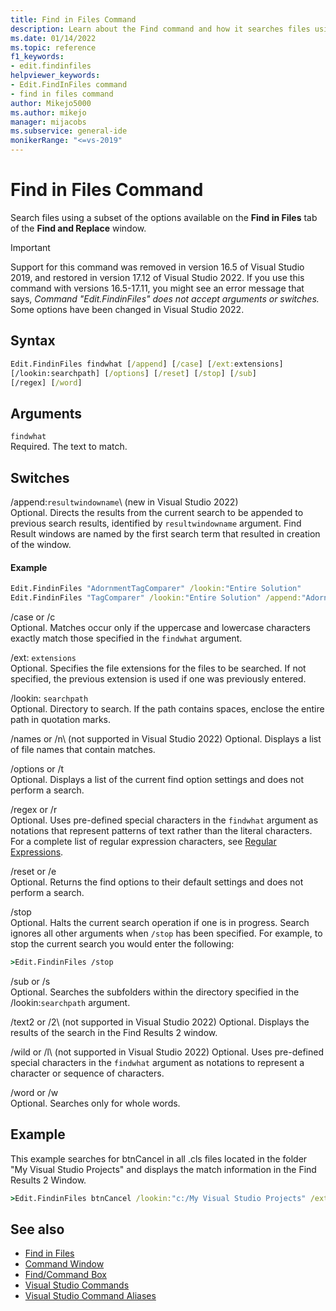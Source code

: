 ```yaml
---
title: Find in Files Command
description: Learn about the Find command and how it searches files using some of the options available on the Find in Files tab of the Find and Replace window.
ms.date: 01/14/2022
ms.topic: reference
f1_keywords:
- edit.findinfiles
helpviewer_keywords:
- Edit.FindInFiles command
- find in files command
author: Mikejo5000
ms.author: mikejo
manager: mijacobs
ms.subservice: general-ide
monikerRange: "<=vs-2019"
---
```

# Find in Files Command

Search files using a subset of the options available on the **Find in Files** tab of the **Find and Replace** window.

> [!IMPORTANT]
> Support for this command was removed in version 16.5 of Visual Studio 2019, and restored in version 17.12 of Visual Studio 2022. If you use this command with versions 16.5-17.11, you might see an error message that says, *Command "Edit.FindinFiles" does not accept arguments or switches.* Some options have been changed in Visual Studio 2022.

## Syntax

```cmd
Edit.FindinFiles findwhat [/append] [/case] [/ext:extensions]
[/lookin:searchpath] [/options] [/reset] [/stop] [/sub]
[/regex] [/word]
```

## Arguments

`findwhat`\
Required. The text to match.

## Switches
/append:`resultwindowname`\  (new in Visual Studio 2022)\
Optional. Directs the results from the current search to be appended to previous search results, identified by `resultwindowname` argument. Find Result windows are named by the first search term that resulted in creation of the window. 

#### Example
```cmd
Edit.FindinFiles "AdornmentTagComparer" /lookin:"Entire Solution"
Edit.FindinFiles "TagComparer" /lookin:"Entire Solution" /append:"AdornmentTagComparer"
```

/case or /c\
Optional. Matches occur only if the uppercase and lowercase characters exactly match those specified in the `findwhat` argument.

/ext: `extensions`\
Optional. Specifies the file extensions for the files to be searched. If not specified, the previous extension is used if one was previously entered.

/lookin: `searchpath`\
Optional. Directory to search. If the path contains spaces, enclose the entire path in quotation marks.

/names or /n\ (not supported in Visual Studio 2022)
Optional. Displays a list of file names that contain matches.

/options or /t\
Optional. Displays a list of the current find option settings and does not perform a search.

/regex or /r\
Optional. Uses pre-defined special characters in the `findwhat` argument as notations that represent patterns of text rather than the literal characters. For a complete list of regular expression characters, see [Regular Expressions](../../ide/using-regular-expressions-in-visual-studio.md).

/reset or /e\
Optional. Returns the find options to their default settings and does not perform a search.

/stop\
Optional. Halts the current search operation if one is in progress. Search ignores all other arguments when `/stop` has been specified. For example, to stop the current search you would enter the following:

```cmd
>Edit.FindinFiles /stop
```

/sub or /s\
Optional. Searches the subfolders within the directory specified in the /lookin:`searchpath` argument.

/text2 or /2\ (not supported in Visual Studio 2022)
Optional. Displays the results of the search in the Find Results 2 window.

/wild or /l\ (not supported in Visual Studio 2022)
Optional. Uses pre-defined special characters in the `findwhat` argument as notations to represent a character or sequence of characters.

/word or /w\
Optional. Searches only for whole words.

## Example
This example searches for btnCancel in all .cls files located in the folder "My Visual Studio Projects" and displays the match information in the Find Results 2 Window.

```cmd
>Edit.FindinFiles btnCancel /lookin:"c:/My Visual Studio Projects" /ext:*.cls /text2
```

## See also

- [Find in Files](../../ide/find-in-files.md)
- [Command Window](../../ide/reference/command-window.md)
- [Find/Command Box](../../ide/find-command-box.md)
- [Visual Studio Commands](../../ide/reference/visual-studio-commands.md)
- [Visual Studio Command Aliases](../../ide/reference/visual-studio-command-aliases.md)
